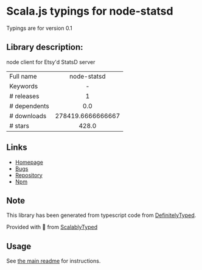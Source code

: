 
# Scala.js typings for node-statsd

Typings are for version 0.1

## Library description:
node client for Etsy'd StatsD server

|                    |                 |
| ------------------ | :-------------: |
| Full name          | node-statsd |
| Keywords           | - |
| # releases         | 1 |
| # dependents       | 0.0 |
| # downloads        | 278419.6666666667 |
| # stars            | 428.0 |

## Links
- [Homepage](https://github.com/sivy/node-statsd)
- [Bugs](https://github.com/sivy/node-statsd/issues)
- [Repository](https://github.com/sivy/node-statsd)
- [Npm](https://www.npmjs.com/package/node-statsd)
    


## Note
This library has been generated from typescript code from [DefinitelyTyped](https://definitelytyped.org).

Provided with :purple_heart: from [ScalablyTyped](https://github.com/oyvindberg/ScalablyTyped)

## Usage
See [the main readme](../../readme.md) for instructions.


